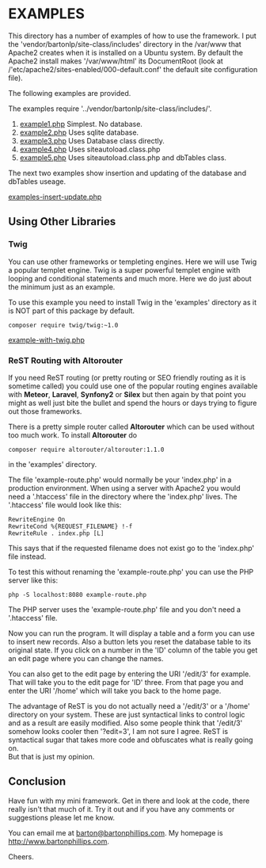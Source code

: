 # EXAMPLES

This directory has a number of examples of how to use the framework. I put the 'vendor/bartonlp/site-class/includes' directory in the /var/www that Apache2 creates when it is installed on a Ubuntu system. By default the Apache2 install makes '/var/www/html' its DocumentRoot (look at /'etc/apache2/sites-enabled/000-default.conf' the default site configuration file).

The following examples are provided.

The examples require '../vendor/bartonlp/site-class/includes/'.

1. <a href="example1.php">example1.php</a> Simplest. No database.
2. <a href="example2.php">example2.php</a> Uses sqlite database.
3. <a href="example3.php">example3.php</a> Uses Database class directly.
4. <a href="example4.php">example4.php</a> Uses siteautoload.class.php
5. <a href="example5.php">example5.php</a> Uses siteautoload.class.php and dbTables class.

The next two examples show insertion and updating of the database and dbTables useage.

<a href="exanokes-insert-update.php">examples-insert-update.php</a>

## Using Other Libraries

### Twig

You can use other frameworks or templeting engines. Here we will use Twig a popular templet engine. 
Twig is a super powerful templet engine with looping and conditional statements and much more. 
Here we do just about the minimum just as an example.

To use this example you need to install Twig in the 'examples' directory as it is NOT part of this package by default.

```plain
composer require twig/twig:~1.0
```

<a href="example-with-twig.php">example-with-twig.php</a>

### ReST Routing with Altorouter

If you need ReST routing (or pretty routing or SEO friendly routing as it is sometime called) 
you could use one of the popular routing engines available with **Meteor**, **Laravel**, **Synfony2** or **Silex** 
but then again by that point you might as well just bite the bullet and spend the hours or 
days trying to figure out those frameworks.

There is a pretty simple router called **Altorouter** which can be used without too much work. 
To install **Altorouter** do 

```plain
composer require altorouter/altorouter:1.1.0 
``` 

in the 'examples' directory.

The file 'example-route.php' would normally be your 'index.php' in a production environment. 
When using a server with Apache2 you would need a '.htaccess' file in the directory where the 'index.php' lives. 
The '.htaccess' file would look like this:

```plain
RewriteEngine On
RewriteCond %{REQUEST_FILENAME} !-f
RewriteRule . index.php [L]
```

This says that if the requested filename does not exist go to the 'index.php' file instead.

To test this without renaming the 'example-route.php' you can use the PHP server like this:

```plain
php -S localhost:8080 example-route.php
```

The PHP server uses the 'example-route.php' file and you don't need a '.htaccess' file.

Now you can run the program. It will display a table and a form you can use to insert new records. 
Also a button lets you reset the database table to its original state. 
If you click on a number in the 'ID' column of the table you get an edit page where you can change the names.

You can also get to the edit page by entering the URI '/edit/3' for example. 
That will take you to the edit page for 'ID' three. 
From that page you and enter the URI '/home' which will take you back to the home page.

The advantage of ReST is you do not actually need a '/edit/3' or a '/home' directory on your system. 
These are just syntactical links to control logic and as a result are easily modified. 
Also some people think that '/edit/3' somehow looks cooler then '?edit=3', I am not sure I agree. 
ReST is syntactical sugar that takes more code and obfuscates what is really going on.  
But that is just my opinion.

## Conclusion

Have fun with my mini framework. Get in there and look at the code, there really isn't that much of it. 
Try it out and if you have any comments or suggestions please let me know. 

You can email me at <a href="mailto://barton@bartonphillips.com">barton@bartonphillips.com</a>. 
My homepage is http://www.bartonphillips.com.

Cheers.
